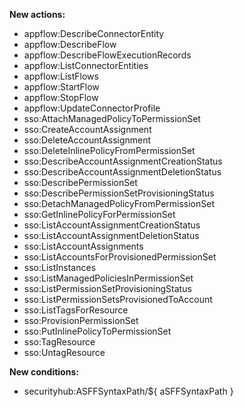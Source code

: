 **New actions:**

- appflow:DescribeConnectorEntity
- appflow:DescribeFlow
- appflow:DescribeFlowExecutionRecords
- appflow:ListConnectorEntities
- appflow:ListFlows
- appflow:StartFlow
- appflow:StopFlow
- appflow:UpdateConnectorProfile
- sso:AttachManagedPolicyToPermissionSet
- sso:CreateAccountAssignment
- sso:DeleteAccountAssignment
- sso:DeleteInlinePolicyFromPermissionSet
- sso:DescribeAccountAssignmentCreationStatus
- sso:DescribeAccountAssignmentDeletionStatus
- sso:DescribePermissionSet
- sso:DescribePermissionSetProvisioningStatus
- sso:DetachManagedPolicyFromPermissionSet
- sso:GetInlinePolicyForPermissionSet
- sso:ListAccountAssignmentCreationStatus
- sso:ListAccountAssignmentDeletionStatus
- sso:ListAccountAssignments
- sso:ListAccountsForProvisionedPermissionSet
- sso:ListInstances
- sso:ListManagedPoliciesInPermissionSet
- sso:ListPermissionSetProvisioningStatus
- sso:ListPermissionSetsProvisionedToAccount
- sso:ListTagsForResource
- sso:ProvisionPermissionSet
- sso:PutInlinePolicyToPermissionSet
- sso:TagResource
- sso:UntagResource

**New conditions:**

- securityhub:ASFFSyntaxPath/${ aSFFSyntaxPath }
